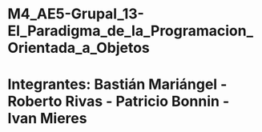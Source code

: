 # M4_AE5-Grupal_13-El_Paradigma_de_la_Programacion_Orientada_a_Objetos
# Integrantes: Bastián Mariángel - Roberto Rivas - Patricio Bonnin - Ivan Mieres
